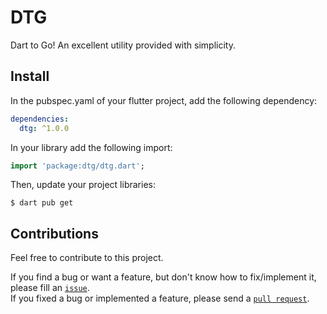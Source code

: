 <!--
Publish to pub.dev
1. Edit version on pubspec.yaml
2. Add information on CHANGELOG.md
3. Check the package
   $ dart pub publish --dry-run
4. Publish to pub.dev
   $ dart pub publish

# update project libraries
$ dart pub get
# create documentation
$ dart doc .
-->

# DTG

Dart to Go! An excellent utility provided with simplicity.

## Install

In the pubspec.yaml of your flutter project, add the following dependency:
```yaml
dependencies:
  dtg: ^1.0.0
```

In your library add the following import:
```dart
import 'package:dtg/dtg.dart';
```

Then, update your project libraries:
```shell
$ dart pub get
```

## Contributions

Feel free to contribute to this project.

If you find a bug or want a feature, but don't know how to fix/implement it, please fill an [`issue`](https://github.com/andypangaribuan/DTG/issues).  
If you fixed a bug or implemented a feature, please send a [`pull request`](https://github.com/andypangaribuan/DTG/pulls).
